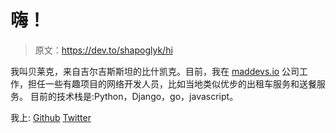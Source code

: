 # 嗨！

> 原文：<https://dev.to/shapoglyk/hi>

我叫贝莱克，来自吉尔吉斯斯坦的比什凯克。目前，我在 [maddevs.io](https://maddevs.io) 公司工作，担任一些有趣项目的网络开发人员，比如当地类似优步的出租车服务和送餐服务。
目前的技术栈是:Python，Django，go，javascript。

我上:
[Github](https://github.com/shapoglyk)
[Twitter](https://twitter.com/shapoglyk)